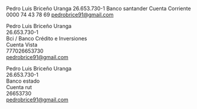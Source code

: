 Pedro Luis Briceño Uranga
26.653.730-1
Banco santander
Cuenta Corriente
0000 74 43 78 69
[pedrobrice91@gmail.com](mailto:pedrobrice91@gmail.com)  
  
Pedro Luis Briceño Uranga  
26.653.730-1  
Bci / Banco Crédito e Inversiones  
Cuenta Vista  
777026653730  
[pedrobrice91@gmail.com](mailto:pedrobrice91@gmail.com)  
  
Pedro Luis Briceño Uranga  
26.653.730-1  
Banco estado  
Cuenta rut  
26653730  
[pedrobrice91@gmail.com](mailto:pedrobrice91@gmail.com)
